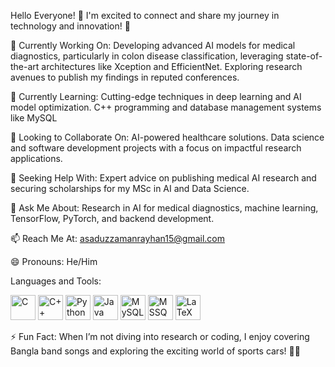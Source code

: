 Hello Everyone! 👋
I'm excited to connect and share my journey in technology and innovation! 🚀

🔭 Currently Working On:
Developing advanced AI models for medical diagnostics, particularly in colon disease classification, leveraging state-of-the-art architectures like Xception and EfficientNet.
Exploring research avenues to publish my findings in reputed conferences.

🌱 Currently Learning:
Cutting-edge techniques in deep learning and AI model optimization.
C++ programming and database management systems like MySQL

👯 Looking to Collaborate On:
AI-powered healthcare solutions.
Data science and software development projects with a focus on impactful research applications.

🤔 Seeking Help With:
Expert advice on publishing medical AI research and securing scholarships for my MSc in AI and Data Science.

💬 Ask Me About:
Research in AI for medical diagnostics, machine learning, TensorFlow, PyTorch, and backend development.

📫 Reach Me At: asaduzzamanrayhan15@gmail.com

😄 Pronouns: He/Him

Languages and Tools:
<p align="left">
  <img src="https://cdn.jsdelivr.net/gh/devicons/devicon/icons/c/c-original.svg" alt="C" width="40" height="40"/>
  <img src="https://cdn.jsdelivr.net/gh/devicons/devicon/icons/cplusplus/cplusplus-original.svg" alt="C++" width="40" height="40"/>
  <img src="https://cdn.jsdelivr.net/gh/devicons/devicon/icons/python/python-original.svg" alt="Python" width="40" height="40"/>
  <img src="https://cdn.jsdelivr.net/gh/devicons/devicon/icons/java/java-original.svg" alt="Java" width="40" height="40"/>
  <img src="https://cdn.jsdelivr.net/gh/devicons/devicon/icons/mysql/mysql-original.svg" alt="MySQL" width="40" height="40"/>
  <img src="https://cdn.jsdelivr.net/gh/devicons/devicon/icons/microsoftsqlserver/microsoftsqlserver-plain.svg" alt="MSSQL" width="40" height="40"/>
  <img src="https://cdn.jsdelivr.net/gh/devicons/devicon@latest/icons/latex/latex-original.svg" alt="LaTeX" width="40" height="40"/>
</p>

⚡ Fun Fact: When I’m not diving into research or coding, I enjoy covering Bangla band songs and exploring the exciting world of sports cars! 🚗🎶

